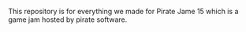 This repository is for everything we made for Pirate Jame 15
which is a game jam hosted by pirate software.
